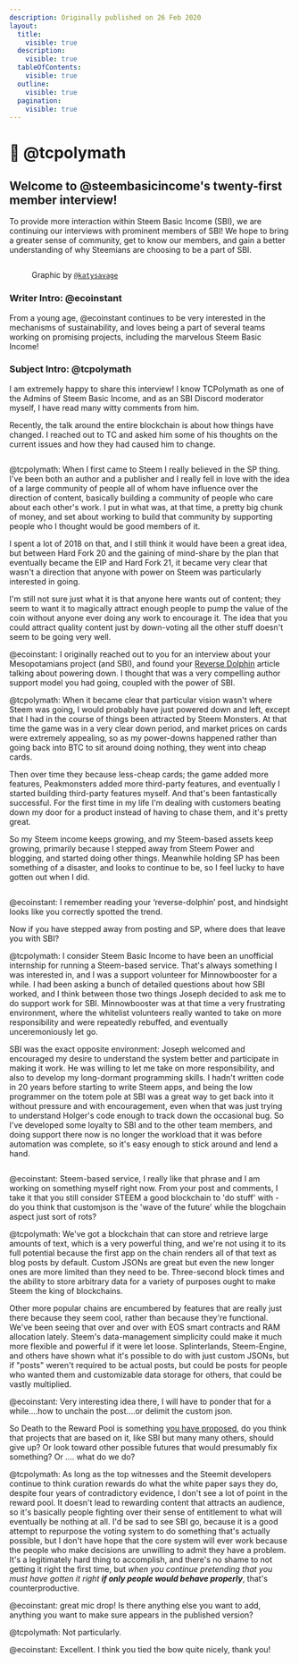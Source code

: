 ```yaml
---
description: Originally published on 26 Feb 2020
layout:
  title:
    visible: true
  description:
    visible: true
  tableOfContents:
    visible: true
  outline:
    visible: true
  pagination:
    visible: true
---
```


# 📓 @tcpolymath

## Welcome to @steembasicincome's twenty-first member interview!

To provide more interaction within Steem Basic Income (SBI), we are continuing our interviews with prominent members of SBI! We hope to bring a greater sense of community, get to know our members, and gain a better understanding of why Steemians are choosing to be a part of SBI.

<figure><img src="https://steemitimages.com/DQmS2sV4UEKN2rUnjqwFoGbzpByzYgvAwswSV7xCZsZfMnT/SBI%20Member%20Interview.png" alt=""><figcaption><p>Graphic by <a href="https://peakd.com/@katysavage"><code>@katysavage</code></a></p></figcaption></figure>

### Writer Intro: @ecoinstant

From a young age, @ecoinstant continues to be very interested in the mechanisms of sustainability, and loves being a part of several teams working on promising projects, including the marvelous Steem Basic Income!

### Subject Intro: @tcpolymath

I am extremely happy to share this interview! I know TCPolymath as one of the Admins of Steem Basic Income, and as an SBI Discord moderator myself, I have read many witty comments from him.

Recently, the talk around the entire blockchain is about how things have changed. I reached out to TC and asked him some of his thoughts on the current issues and how they had caused him to change.

<div data-full-width="true">

<figure><img src="https://i.imgur.com/o6NdcZ4.png" alt=""><figcaption></figcaption></figure>

</div>

@tcpolymath: When I first came to Steem I really believed in the SP thing. I've been both an author and a publisher and I really fell in love with the idea of a large community of people all of whom have influence over the direction of content, basically building a community of people who care about each other's work. I put in what was, at that time, a pretty big chunk of money, and set about working to build that community by supporting people who I thought would be good members of it.

I spent a lot of 2018 on that, and I still think it would have been a great idea, but between Hard Fork 20 and the gaining of mind-share by the plan that eventually became the EIP and Hard Fork 21, it became very clear that wasn't a direction that anyone with power on Steem was particularly interested in going.

I'm still not sure just what it is that anyone here wants out of content; they seem to want it to magically attract enough people to pump the value of the coin without anyone ever doing any work to encourage it. The idea that you could attract quality content just by down-voting all the other stuff doesn't seem to be going very well.

@ecoinstant: I originally reached out to you for an interview about your Mesopotamians project (and SBI), and found your [Reverse Dolphin](https://steemit.com/steem/@tcpolymath/dolphin) article talking about powering down. I thought that was a very compelling author support model you had going, coupled with the power of SBI.

@tcpolymath: When it became clear that particular vision wasn't where Steem was going, I would probably have just powered down and left, except that I had in the course of things been attracted by Steem Monsters. At that time the game was in a very clear down period, and market prices on cards were extremely appealing, so as my power-downs happened rather than going back into BTC to sit around doing nothing, they went into cheap cards.

Then over time they because less-cheap cards; the game added more features, Peakmonsters added more third-party features, and eventually I started building third-party features myself. And that's been fantastically successful. For the first time in my life I'm dealing with customers beating down my door for a product instead of having to chase them, and it's pretty great.

So my Steem income keeps growing, and my Steem-based assets keep growing, primarily because I stepped away from Steem Power and blogging, and started doing other things. Meanwhile holding SP has been something of a disaster, and looks to continue to be, so I feel lucky to have gotten out when I did.

<figure><img src="https://i.imgur.com/o6NdcZ4.png" alt=""><figcaption></figcaption></figure>

@ecoinstant: I remember reading your ‘reverse-dolphin’ post, and hindsight looks like you correctly spotted the trend.

Now if you have stepped away from posting and SP, where does that leave you with SBI?

@tcpolymath: I consider Steem Basic Income to have been an unofficial internship for running a Steem-based service. That's always something I was interested in, and I was a support volunteer for Minnowbooster for a while. I had been asking a bunch of detailed questions about how SBI worked, and I think between those two things Joseph decided to ask me to do support work for SBI. Minnowbooster was at that time a very frustrating environment, where the whitelist volunteers really wanted to take on more responsibility and were repeatedly rebuffed, and eventually unceremoniously let go.

SBI was the exact opposite environment: Joseph welcomed and encouraged my desire to understand the system better and participate in making it work. He was willing to let me take on more responsibility, and also to develop my long-dormant programming skills. I hadn't written code in 20 years before starting to write Steem apps, and being the low programmer on the totem pole at SBI was a great way to get back into it without pressure and with encouragement, even when that was just trying to understand Holger's code enough to track down the occasional bug. So I've developed some loyalty to SBI and to the other team members, and doing support there now is no longer the workload that it was before automation was complete, so it's easy enough to stick around and lend a hand.

<figure><img src="https://i.imgur.com/o6NdcZ4.png" alt=""><figcaption></figcaption></figure>

@ecoinstant: Steem-based service, I really like that phrase and I am working on something myself right now. From your post and comments, I take it that you still consider STEEM a good blockchain to 'do stuff' with - do you think that customjson is the 'wave of the future' while the blogchain aspect just sort of rots?

@tcpolymath: We've got a blockchain that can store and retrieve large amounts of text, which is a very powerful thing, and we're not using it to its full potential because the first app on the chain renders all of that text as blog posts by default. Custom JSONs are great but even the new longer ones are more limited than they need to be. Three-second block times and the ability to store arbitrary data for a variety of purposes ought to make Steem the king of blockchains.

Other more popular chains are encumbered by features that are really just there because they seem cool, rather than because they're functional. We've been seeing that over and over with EOS smart contracts and RAM allocation lately. Steem's data-management simplicity could make it much more flexible and powerful if it were let loose. Splinterlands, Steem-Engine, and others have shown what it's possible to do with just custom JSONs, but if "posts" weren't required to be actual posts, but could be posts for people who wanted them and customizable data storage for others, that could be vastly multiplied.

@ecoinstant: Very interesting idea there, I will have to ponder that for a while....how to unchain the post....or delimit the custom json.

So Death to the Reward Pool is something [you have proposed](https://steemit.com/steem/@tcpolymath/it-s-time-for-the-voting-system-to-end), do you think that projects that are based on it, like SBI but many many others, should give up? Or look toward other possible futures that would presumably fix something? Or .... what do we do?

@tcpolymath: As long as the top witnesses and the Steemit developers continue to think curation rewards do what the white paper says they do, despite four years of contradictory evidence, I don't see a lot of point in the reward pool. It doesn't lead to rewarding content that attracts an audience, so it's basically people fighting over their sense of entitlement to what will eventually be nothing at all. I'd be sad to see SBI go, because it is a good attempt to repurpose the voting system to do something that's actually possible, but I don't have hope that the core system will ever work because the people who make decisions are unwilling to admit they have a problem. It's a legitimately hard thing to accomplish, and there's no shame to not getting it right the first time, but _when you continue pretending that you must have gotten it right **if only people would behave properly**_, that's counterproductive.

@ecoinstant: great mic drop! Is there anything else you want to add, anything you want to make sure appears in the published version?

@tcpolymath: Not particularly.

@ecoinstant: Excellent. I think you tied the bow quite nicely, thank you!

<figure><img src="https://i.imgur.com/o6NdcZ4.png" alt=""><figcaption></figcaption></figure>

